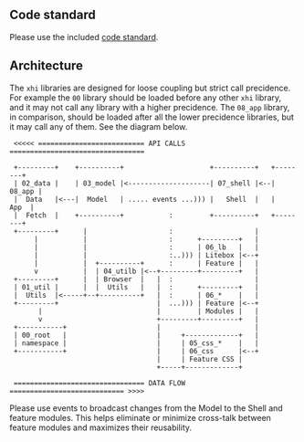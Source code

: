 ## Code standard
Please use the included [code standard][_01].

## Architecture
The `xhi` libraries are designed for loose coupling but strict call
precidence. For example the `00` library should be loaded before any
other `xhi` library, and it may not call any library with a higher
precidence. The `08_app` library, in comparison, should be loaded 
after all the lower precidence libraries, but it may call any of them.
See the diagram below.

```
 <<<<< ========================== API CALLS =================================

 +---------+    +----------+                     +----------+   +--------+
 | 02_data |    | 03_model |<--------------------| 07_shell |<--| 08_app |
 |  Data   |<---|  Model   | ..... events ...))) |   Shell  |   |   App  |
 |  Fetch  |    +----------+           :         +----------+   +--------+
 +---------+      |                    :                    |
      |           |                    :      +---------+   |
      |           |                    :      | 06_lb   |   |
      |           |                    :..))) | Litebox |<--+
      |           |  +----------+      :      | Feature |   |
      v           |  | 04_utilb |<--+---------+---------+   |
 +---------+      |  | Browser  |   |  :                    |
 | 01_util |      |  |  Utils   |   |  :      +---------+   |
 |  Utils  |<-----+--+----------+   |  :      | 06_*    |   |
 +---------+                        |  ...))) | Feature |<--+
       |                            |         | Modules |   |
       v                            +---------+---------+   |
 +-----------+                      |                       |
 | 00_root   |                      |     +-------------+   |
 | namespace |                      |     | 05_css_*    |   |
 +-----------+                      |     | 06_css      |<--+
                                    |     | Feature CSS |
                                    +-----+-------------+

 ================================ DATA FLOW ============================ >>>>
```
Please use events to broadcast changes from the Model to the Shell and
feature modules. This helps eliminate or minimize cross-talk between feature
modules and maximizes their reusability.

[_01]://doc/standard/js-code-standard.html
